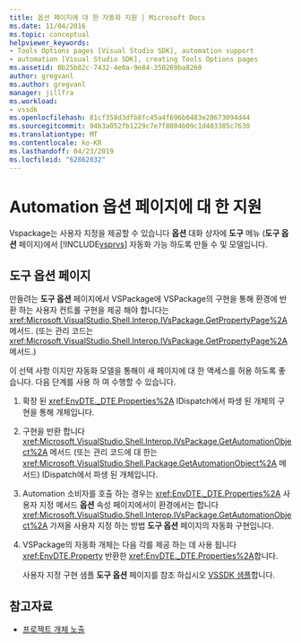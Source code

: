 ```yaml
---
title: 옵션 페이지에 대 한 자동화 지원 | Microsoft Docs
ms.date: 11/04/2016
ms.topic: conceptual
helpviewer_keywords:
- Tools Options pages [Visual Studio SDK], automation support
- automation [Visual Studio SDK], creating Tools Options pages
ms.assetid: 0b25b82c-7432-4e0a-9e84-350269ba8260
author: gregvanl
ms.author: gregvanl
manager: jillfra
ms.workload:
- vssdk
ms.openlocfilehash: 81cf358d3dfb8fc45a4f696b0483e28673094d44
ms.sourcegitcommit: 94b3a052fb1229c7e7f8804b09c1d403385c7630
ms.translationtype: MT
ms.contentlocale: ko-KR
ms.lasthandoff: 04/23/2019
ms.locfileid: "62862032"
---
```

# <a name="automation-support-for-options-pages"></a>Automation 옵션 페이지에 대 한 지원
Vspackage는 사용자 지정을 제공할 수 있습니다 **옵션** 대화 상자에 **도구** 메뉴 (**도구 옵션** 페이지)에서 [!INCLUDE[vsprvs](../../code-quality/includes/vsprvs_md.md)] 자동화 가능 하도록 만들 수 및 모델입니다.

## <a name="tools-options-pages"></a>도구 옵션 페이지
 만들려는 **도구 옵션** 페이지에서 VSPackage에 VSPackage의 구현을 통해 환경에 반환 하는 사용자 컨트롤 구현을 제공 해야 합니다는 <xref:Microsoft.VisualStudio.Shell.Interop.IVsPackage.GetPropertyPage%2A> 메서드. (또는 관리 코드는 <xref:Microsoft.VisualStudio.Shell.Interop.IVsPackage.GetPropertyPage%2A> 메서드.)

 이 선택 사항 이지만 자동화 모델을 통해이 새 페이지에 대 한 액세스를 허용 하도록 좋습니다. 다음 단계를 사용 하 여 수행할 수 있습니다.

1. 확장 된 <xref:EnvDTE._DTE.Properties%2A> IDispatch에서 파생 된 개체의 구현을 통해 개체입니다.

2. 구현을 반환 합니다 <xref:Microsoft.VisualStudio.Shell.Interop.IVsPackage.GetAutomationObject%2A> 메서드 (또는 관리 코드에 대 한는 <xref:Microsoft.VisualStudio.Shell.Package.GetAutomationObject%2A> 메서드) IDispatch에서 파생 된 개체입니다.

3. Automation 소비자를 호출 하는 경우는 <xref:EnvDTE._DTE.Properties%2A> 사용자 지정 메서드 **옵션** 속성 페이지에서이 환경에서는 합니다 <xref:Microsoft.VisualStudio.Shell.Interop.IVsPackage.GetAutomationObject%2A> 가져올 사용자 지정 하는 방법 **도구 옵션** 페이지의 자동화 구현입니다.

4. VSPackage의 자동화 개체는 다음 각를 제공 하는 데 사용 됩니다 <xref:EnvDTE.Property> 반환한 <xref:EnvDTE._DTE.Properties%2A>합니다.

   사용자 지정 구현 샘플 **도구 옵션** 페이지를 참조 하십시오 [VSSDK 샘플](https://aka.ms/vs2015sdksamples)합니다.

## <a name="see-also"></a>참고자료
- [프로젝트 개체 노출](../../extensibility/internals/exposing-project-objects.md)